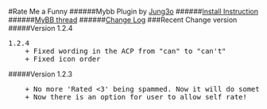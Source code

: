 #Rate Me a Funny
######Mybb Plugin by [Jung3o](https://github.com/jung3o)
######[Install Instruction](https://github.com/jung3o/Rate-Me-a-Funny/wiki/How-to-Install)
######[MyBB thread](http://community.mybb.com/thread-116139.html)
######[Change Log](https://github.com/jung3o/Rate-Me-a-Funny/blob/master/changelog.txt)
###Recent Change version
#####Version 1.2.4
<pre>1.2.4
    + Fixed wording in the ACP from "can" to "can't"
    + Fixed icon order
</pre>
#####Version 1.2.3
<pre>    + No more 'Rated &lt3' being spammed. Now it will do something like 'Rated &lt3 x2'...
    + Now there is an option for user to allow self rate!</pre>